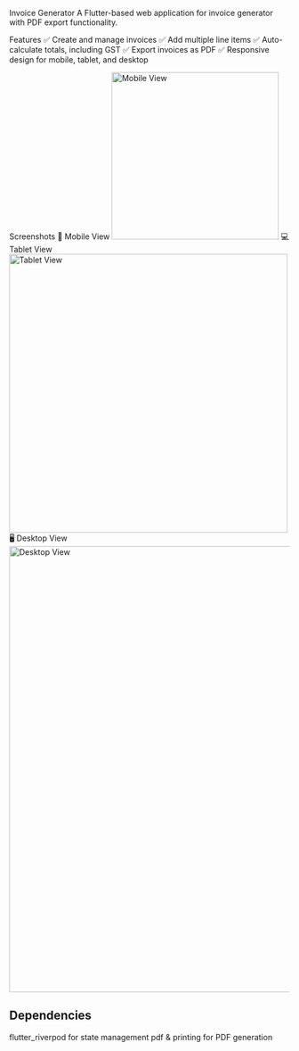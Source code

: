 Invoice Generator
A Flutter-based web application for invoice generator with PDF export functionality.

Features
✅ Create and manage invoices
✅ Add multiple line items
✅ Auto-calculate totals, including GST
✅ Export invoices as PDF
✅ Responsive design for mobile, tablet, and desktop

Screenshots
📱 Mobile View
<img src="assets/screenshots/mobile_view.png" width="300" alt="Mobile View">
💻 Tablet View
<img src="assets/screenshots/tablet_view.png" width="500" alt="Tablet View">
🖥️ Desktop View
<img src="assets/screenshots/desktop_view.png" width="800" alt="Desktop View">

Dependencies
-----------------
flutter_riverpod for state management
pdf & printing for PDF generation

